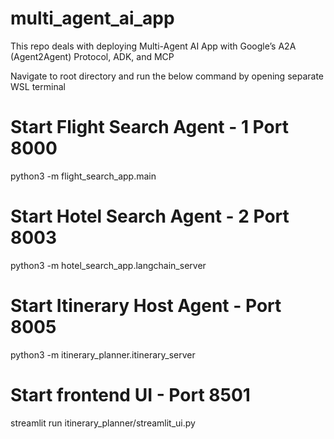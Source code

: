 # multi_agent_ai_app
This repo deals with deploying Multi-Agent AI App with Google’s A2A (Agent2Agent) Protocol, ADK, and MCP

Navigate to root directory and run the below command by opening separate WSL terminal

# Start Flight Search Agent - 1 Port 8000 
python3 -m flight_search_app.main

# Start Hotel Search Agent - 2 Port 8003
python3 -m hotel_search_app.langchain_server

# Start Itinerary Host Agent - Port 8005 
python3 -m itinerary_planner.itinerary_server

# Start frontend UI - Port 8501
streamlit run itinerary_planner/streamlit_ui.py